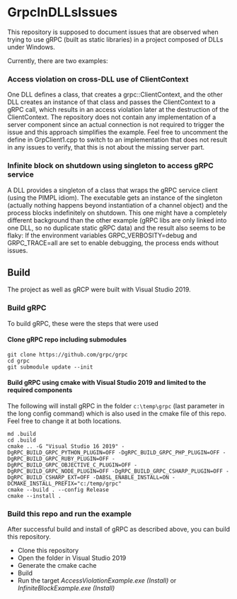 # GrpcInDLLsIssues

This repository is supposed to document issues that are observed when trying to use gRPC (built as static libraries) in a project composed of DLLs under Windows.

Currently, there are two examples:
### Access violation on cross-DLL use of ClientContext
One DLL defines a class, that creates a grpc::ClientContext, and the other DLL creates an instance of that class and passes the ClientContext to a gRPC call, which results in an access violation later at the destruction of the ClientContext. The repository does not contain any implementation of a server component since an actual connection is not required to trigger the issue and this approach simplifies the example. Feel free to uncomment the define in GrpClient1.cpp to switch to an implementation that does not result in any issues to verify, that this is not about the missing server part.

### Infinite block on shutdown using singleton to access gRPC service
A DLL provides a singleton of a class that wraps the gRPC service client (using the PIMPL idiom). The executable gets an instance of the singleton (actually nothing happens beyond instantiation of a channel object) and the process blocks indefinitely on shutdown. This one might have a completely different background than the other example (gRPC libs are only linked into one DLL, so no duplicate static gRPC data) and the result also seems to be flaky: If the environment variables GRPC_VERBOSITY=debug and GRPC_TRACE=all are set to enable debugging, the process ends without issues.

## Build
The project as well as gRCP were built with Visual Studio 2019.

### Build gRPC
To build gRPC, these were the steps that were used
#### Clone gRPC repo including submodules
```
git clone https://github.com/grpc/grpc
cd grpc
git submodule update --init
```

#### Build gRPC using cmake with Visual Studio 2019 and limited to the required components
The following will install gRPC in the folder `c:\temp\grpc` (last parameter in the long config command) which is also used in the cmake file of this repo. Feel free to change it at both locations. 
```
md .build
cd .build
cmake .. -G "Visual Studio 16 2019" -DgRPC_BUILD_GRPC_PYTHON_PLUGIN=OFF -DgRPC_BUILD_GRPC_PHP_PLUGIN=OFF -DgRPC_BUILD_GRPC_RUBY_PLUGIN=OFF -DgRPC_BUILD_GRPC_OBJECTIVE_C_PLUGIN=OFF -DgRPC_BUILD_GRPC_NODE_PLUGIN=OFF -DgRPC_BUILD_GRPC_CSHARP_PLUGIN=OFF -DgRPC_BUILD_CSHARP_EXT=OFF -DABSL_ENABLE_INSTALL=ON -DCMAKE_INSTALL_PREFIX="c:/temp/grpc"
cmake --build . --config Release
cmake --install .
```

### Build this repo and run the example
After successful build and install of gRPC as described above, you can build this repository.
* Clone this repository
* Open the folder in Visual Studio 2019
* Generate the cmake cache
* Build
* Run the target _AccessViolationExample.exe (Install)_ or _InfiniteBlockExample.exe (Install)_
